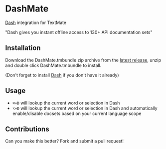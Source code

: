 # DashMate

[Dash](http://kapeli.com/dash) integration for TextMate

"Dash gives you instant offline access to 130+ API documentation sets"

## Installation

Download the DashMate.tmbundle zip archive from the [latest release](https://github.com/ram-nadella/DashMate.tmbundle/releases/latest), unzip and double click DashMate.tmbundle to install.

(Don't forget to install [Dash](http://kapeli.com/dash) if you don't have it already)

## Usage

* `⌘+D` will lookup the current word or selection in Dash
* `⌥+D` will lookup the current word or selection in Dash and automatically enable/disable docsets based on your current language scope

## Contributions

Can you make this better? Fork and submit a pull request!
